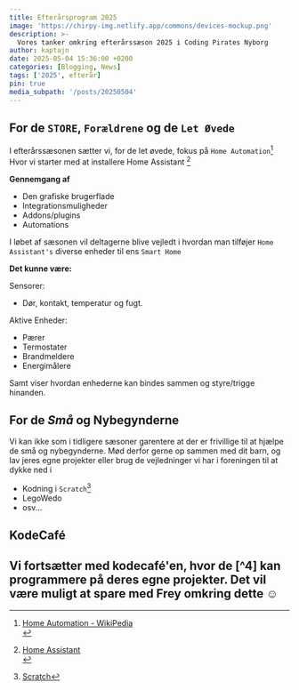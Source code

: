 ```yaml
---
title: Efterårsprogram 2025
image: 'https://chirpy-img.netlify.app/commons/devices-mockup.png'
description: >-
  Vores tanker omkring efterårssæson 2025 i Coding Pirates Nyborg
author: kaptajn
date: 2025-05-04 15:36:00 +0200
categories: [Blogging, News]
tags: ['2025', efterår]
pin: true
media_subpath: '/posts/20250504'
---
```


## For de `STORE`, `Forældrene` og de `Let Øvede`

I efterårssæsonen sætter vi, for de let øvede, fokus på `Home Automation`[^1] Hvor vi starter med at installere Home Assistant [^2]

**Gennemgang af** 
- Den grafiske brugerflade
- Integrationsmuligheder
- Addons/plugins
- Automations 

I løbet af sæsonen vil deltagerne blive vejledt i hvordan man tilføjer `Home Assistant's` diverse enheder til ens `Smart Home`

**Det kunne være:**

Sensorer:
- Dør, kontakt, temperatur og fugt.

Aktive Enheder:
- Pærer
- Termostater
- Brandmeldere
- Energimålere

Samt viser hvordan enhederne kan bindes sammen og styre/trigge hinanden.

## For de _*Små*_ og **Ny**begynderne

Vi kan ikke som i tidligere sæsoner garentere at der er frivillige til at hjælpe de små og nybegynderne. Mød derfor gerne op sammen med dit barn, og lav jeres egne projekter eller brug de vejledninger vi har i foreningen til at dykke ned i

- Kodning i `Scratch`[^3]
- LegoWedo
- osv...

## KodeCafé
Vi fortsætter med kodecafé'en, hvor de [^4] kan programmere på deres egne projekter.
Det vil være muligt at spare med Frey omkring dette :relaxed:
---
[^1]: [Home Automation - WikiPedia](https://en.wikipedia.org/wiki/Home_automation) <br/>
[^2]: [Home Assistant](https://www.home-assistant.io/) <br/>
[^3]: [Scratch](https://scratch.mit.edu/)